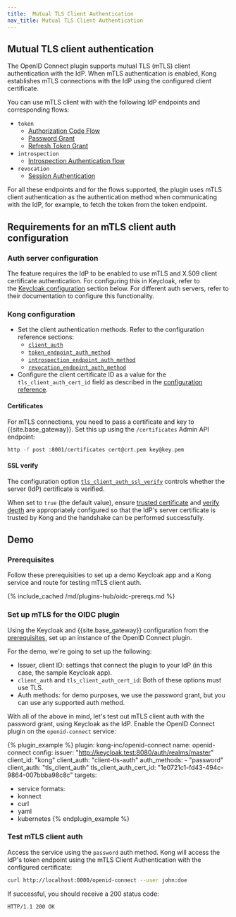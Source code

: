 ```yaml
---
title:  Mutual TLS Client Authentication
nav_title: Mutual TLS Client Authentication
---
```


## Mutual TLS client authentication

The OpenID Connect plugin supports mutual TLS (mTLS) client authentication with the IdP. 
When mTLS authentication is enabled, Kong establishes mTLS connections with the IdP using the configured client certificate.

You can use mTLS client with with the following IdP endpoints and corresponding flows:

* `token`
  * [Authorization Code Flow](/hub/kong-inc/openid-connect/how-to/authentication/authorization-code-flow/)
  * [Password Grant](/hub/kong-inc/openid-connect/how-to/authentication/password-grant/)
  * [Refresh Token Grant](/hub/kong-inc/openid-connect/how-to/authentication/refresh-token/)
* `introspection`
  * [Introspection Authentication flow](/hub/kong-inc/openid-connect/how-to/authentication/introspection/)
* `revocation`
  * [Session Authentication](/hub/kong-inc/openid-connect/how-to/authentication/session/)

For all these endpoints and for the flows supported, the plugin uses mTLS client authentication as the authentication method when communicating with the IdP, for example, to fetch the token from the token endpoint.

## Requirements for an mTLS client auth configuration

### Auth server configuration

The feature requires the IdP to be enabled to use mTLS and X.509 client certificate authentication. For configuring this in Keycloak, refer to the [Keycloak configuration](#prerequisites) section below. For different auth servers, refer to their documentation to configure this functionality.

### Kong configuration

* Set the client authentication methods. Refer to the configuration reference sections:
	* [`client_auth`](/hub/kong-inc/openid-connect/configuration/#configclient_auth)
	* [`token_endpoint_auth_method`](/hub/kong-inc/openid-connect/configuration/#configtoken_endpoint_auth_method)
	* [`introspection_endpoint_auth_method`](/hub/kong-inc/openid-connect/configuration/#configintrospection_endpoint_auth_method)
	* [`revocation_endpoint_auth_method`](/hub/kong-inc/openid-connect/configuration/#configrevocation_endpoint_auth_method)
* Configure the client certificate ID as a value for the `tls_client_auth_cert_id` field as described in the [configuration reference](/hub/kong-inc/openid-connect/configuration/#config-tls_client_auth_cert_id).

#### Certificates

For mTLS connections, you need to pass a certificate and key to {{site.base_gateway}}. 
Set this up using the `/certificates` Admin API endpoint:

```bash
http -f post :8001/certificates cert@crt.pem key@key.pem
```

#### SSL verify

The configuration option [`tls_client_auth_ssl_verify`](/hub/kong-inc/openid-connect/configuration/#configtls_client_auth_ssl_verify) controls whether the server (IdP) certificate is verified.

When set to `true` (the default value), ensure [trusted certificate](/gateway/latest/reference/configuration/#lua_ssl_trusted_certificate) and [verify depth](/gateway/latest/reference/configuration/#lua_ssl_verify_depth) are appropriately configured so that the IdP's server certificate is trusted by Kong and the handshake can be performed successfully.

## Demo
### Prerequisites

Follow these prerequisities to set up a demo Keycloak app and a Kong service and route for testing mTLS client auth.

{% include_cached /md/plugins-hub/oidc-prereqs.md %}

### Set up mTLS for the OIDC plugin

Using the Keycloak and {{site.base_gateway}} configuration from the [prerequisites](#prerequisites), 
set up an instance of the OpenID Connect plugin.

For the demo, we're going to set up the following:

* Issuer, client ID: settings that connect the plugin to your IdP (in this case, the sample Keycloak app).
* `client_auth` and `tls_client_auth_cert_id`: Both of these options must use TLS.
* Auth methods: for demo purposes, we use the password grant, but you can use any supported auth method.

With all of the above in mind, let's test out mTLS client auth with the password grant, using Keycloak as the IdP. 
Enable the OpenID Connect plugin on the `openid-connect` service:

{% plugin_example %}
plugin: kong-inc/openid-connect
name: openid-connect
config:
  issuer: "http://keycloak.test:8080/auth/realms/master"
  client_id: "kong"
  client_auth: "client-tls-auth"
  auth_methods:
    - "password"
  client_auth: "tls_client_auth"
  tls_client_auth_cert_id: "1e0721c1-fd43-494c-9864-007bbba98c8c"
targets:
  - service
formats:
  - konnect
  - curl
  - yaml
  - kubernetes
{% endplugin_example %}

### Test mTLS client auth

Access the service using the `password` auth method.
Kong will access the IdP's token endpoint using the mTLS Client Authentication with the configured certificate:
  
```sh
curl http://localhost:8000/openid-connect --user john:doe
```

If successful, you should receive a 200 status code:
```http
HTTP/1.1 200 OK
```